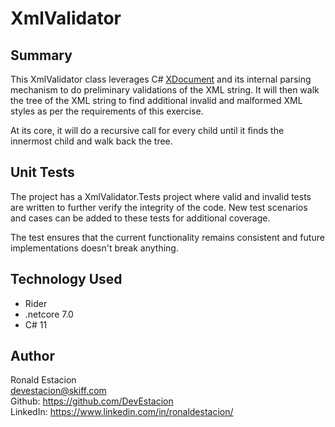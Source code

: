 ﻿# XmlValidator

## Summary
This XmlValidator class leverages C# [XDocument](https://learn.microsoft.com/en-us/dotnet/api/system.xml.linq.xdocument?view=net-7.0) and its internal parsing mechanism to do preliminary validations of the XML string. It will then walk the tree of the XML string to find additional invalid and malformed XML styles as per the requirements of this exercise.

At its core, it will do a recursive call for every child until it finds the innermost child and walk back the tree.

## Unit Tests
The project has a XmlValidator.Tests project where valid and invalid tests are written to further verify the integrity of the code. New test scenarios and cases can be added to these tests for additional coverage.

The test ensures that the current functionality remains consistent and future implementations doesn't break anything.

## Technology Used

* Rider
* .netcore 7.0
* C# 11

## Author
Ronald Estacion \
[devestacion@skiff.com](mailto:devestacion@skiff.com) \
Github: https://github.com/DevEstacion \
LinkedIn: https://www.linkedin.com/in/ronaldestacion/